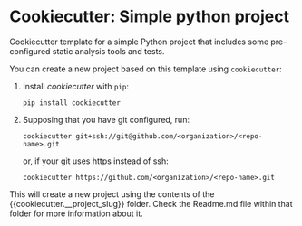# Cookiecutter: Simple python project

Cookiecutter template for a simple Python project that includes some pre-configured static analysis tools and tests. 

You can create a new project based on this template using `cookiecutter`:

1. Install *cookiecutter* with `pip`:
    ```
   pip install cookiecutter
   ```
2. Supposing that you have git configured, run:
    ```
   cookiecutter git+ssh://git@github.com/<organization>/<repo-name>.git
   ```
   or, if your git uses https instead of ssh:
   ```
   cookiecutter https://github.com/<organization>/<repo-name>.git
     ```

This will create a new project using the contents of the {{cookiecutter.__project_slug}} folder. Check the Readme.md file
within that folder for more information about it.
